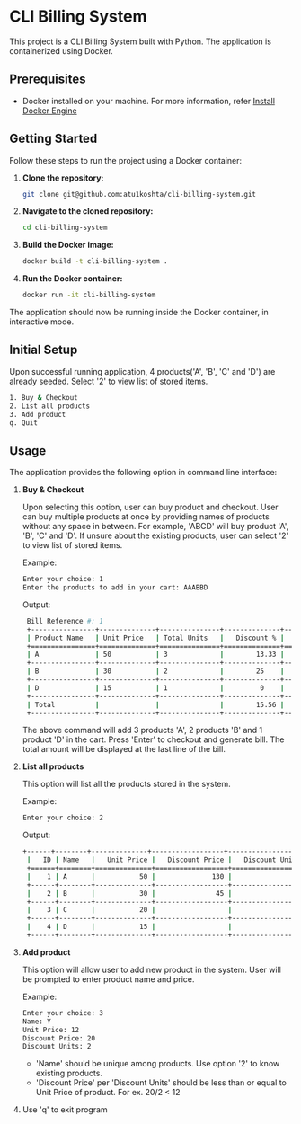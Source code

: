# CLI Billing System

This project is a CLI Billing System built with Python. The application is containerized using Docker.

## Prerequisites

- Docker installed on your machine. For more information, refer [Install Docker Engine](https://docs.docker.com/engine/install/)

## Getting Started

Follow these steps to run the project using a Docker container:

1. **Clone the repository:**
    ```sh
    git clone git@github.com:atu1koshta/cli-billing-system.git
    ```

2. **Navigate to the cloned repository:**
    ```sh
    cd cli-billing-system
    ```

3. **Build the Docker image:**
    ```sh
    docker build -t cli-billing-system .
    ```

4. **Run the Docker container:**
    ```sh
    docker run -it cli-billing-system
    ```

The application should now be running inside the Docker container, in interactive mode.

## Initial Setup
Upon successful running application, 4 products('A', 'B', 'C' and 'D') are already seeded. 
Select '2' to view list of stored items.

```sh
1. Buy & Checkout
2. List all products
3. Add product
q. Quit
```

## Usage
The application provides the following option in command line interface:
1. **Buy & Checkout**
   
   Upon selecting this option, user can buy product and checkout. User can buy multiple products at once by providing
    names of products without any space in between. For example, 'ABCD' will buy product 'A', 'B', 'C' and 'D'.
    If unsure about the existing products, user can select '2' to view list of stored items.

    Example:
    ```sh
    Enter your choice: 1
    Enter the products to add in your cart: AAABBD
   ```
   Output: 
   ```sh
    Bill Reference #: 1
    +----------------+--------------+---------------+--------------+---------+
    | Product Name   | Unit Price   | Total Units   |   Discount % |   Price |
    +================+==============+===============+==============+=========+
    | A              | 50           | 3             |        13.33 |     130 |
    +----------------+--------------+---------------+--------------+---------+
    | B              | 30           | 2             |        25    |      45 |
    +----------------+--------------+---------------+--------------+---------+
    | D              | 15           | 1             |         0    |      15 |
    +----------------+--------------+---------------+--------------+---------+
    | Total          |              |               |        15.56 |     190 |
    +----------------+--------------+---------------+--------------+---------+
   ```
   The above command will add 3 products 'A', 2 products 'B' and 1 product 'D' in the cart. Press 'Enter' to checkout
    and generate bill. The total amount will be displayed at the last line of the bill.

2. **List all products**
   
   This option will list all the products stored in the system.
    
    Example:
    ```sh
   Enter your choice: 2
   ```
    Output:
   ```sh
   +------+--------+--------------+------------------+------------------+
    |   ID | Name   |   Unit Price |   Discount Price |   Discount Units |
    +======+========+==============+==================+==================+
    |    1 | A      |           50 |              130 |                3 |
    +------+--------+--------------+------------------+------------------+
    |    2 | B      |           30 |               45 |                2 |
    +------+--------+--------------+------------------+------------------+
    |    3 | C      |           20 |                  |                  |
    +------+--------+--------------+------------------+------------------+
    |    4 | D      |           15 |                  |                  |
    +------+--------+--------------+------------------+------------------+ 
    ```
 
3. **Add product**
   
   This option will allow user to add new product in the system. User will be prompted to enter product name and price.

    Example:
    ```sh
    Enter your choice: 3
    Name: Y
    Unit Price: 12
    Discount Price: 20
    Discount Units: 2
    ```
    - 'Name' should be unique among products. Use option '2' to know existing products.
    - 'Discount Price' per 'Discount Units' should be less than or equal to Unit Price of product. For ex. 20/2 < 12

4. Use 'q' to exit program